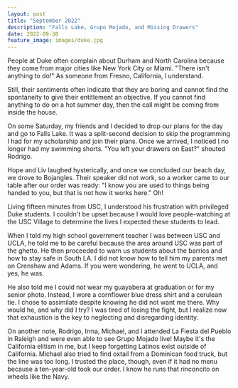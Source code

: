 ```yaml
---
layout: post
title: "September 2022"
description: "Falls Lake, Grupo Mojado, and Missing Drawers"
date: 2022-09-30
feature_image: images/duke.jpg
---
```


People at Duke often complain about Durham and North Carolina because they come from major cities like New York City or Miami. "There isn't anything to do!" As someone from Fresno, California, I understand. 

<!--more-->

Still, their sentiments often indicate that they are boring and cannot find the spontaneity to give their entitlement an objective. If you cannot find anything to do on a hot summer day, then the call might be coming from inside the house. 

On some Saturday, my friends and I decided to drop our plans for the day and go to Falls Lake. It was a split-second decision to skip the programming I had for my scholarship and join their plans. Once we arrived, I noticed I no longer had my swimming shorts. "You left your drawers on East?" shouted Rodrigo. 

Hope and Liv laughed hysterically, and once we concluded our beach day, we drove to Bojangles. Their speaker did not work, so a worker came to our table after our order was ready: "I know you are used to things being handed to you, but that is not how it works here." Oh!

Living fifteen minutes from USC, I understood his frustration with privileged Duke students. I couldn't be upset because I would love people-watching at the USC Village to determine the lives I expected these students to lead. 

When I told my high school government teacher I was between USC and UCLA, he told me to be careful because the area around USC was part of the ghetto. He then proceeded to warn us students about the barrios and how to stay safe in South LA. I did not know how to tell him my parents met on Crenshaw and Adams. If you were wondering, he went to UCLA, and yes, he was. 

He also told me I could not wear my guayabera at graduation or for my senior photo. Instead, I wore a cornflower blue dress shirt and a cerulean tie. I chose to assimilate despite knowing he did not want me there. Why would he, and why did I try? I was tired of losing the fight, but I realize now that exhaustion is the key to neglecting and disregarding identity.

On another note, Rodrigo, Irma, Michael, and I attended La Fiesta del Pueblo in Raleigh and were even able to see Grupo Mojado live! Maybe it's the California elitism in me, but I keep forgetting Latinos exist outside of California. Michael also tried to find oxtail from a Dominican food truck, but the line was too long. I trusted the place, though, even if it had no menu because a ten-year-old took our order. I know he runs that rinconcito on wheels like the Navy. 
